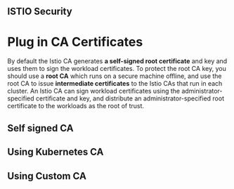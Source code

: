 ISTIO Security 
---



# Plug in CA Certificates

By default the Istio CA generates **a self-signed root certificate** and key and uses them to sign the workload certificates. To protect the root CA key, you should use a **root CA** which runs on a secure machine offline, and use the root CA to issue **intermediate certificates** to the Istio CAs that run in each cluster. An Istio CA can sign workload certificates using the administrator-specified certificate and key, and distribute an administrator-specified root certificate to the workloads as the root of trust.


## Self signed CA
## Using Kubernetes CA
## Using Custom CA
